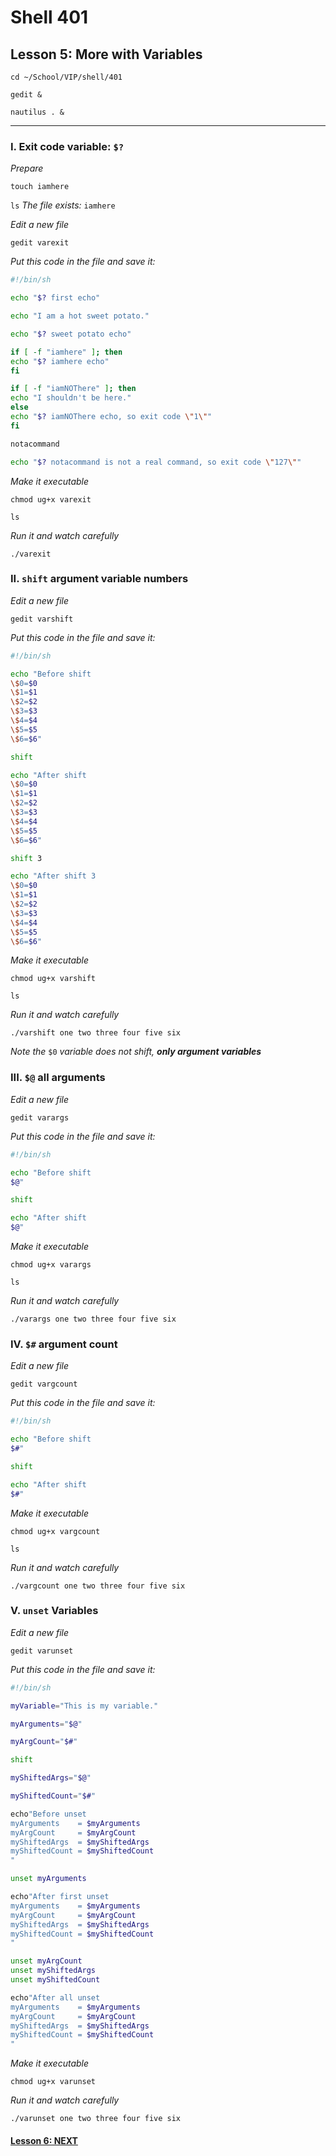 # Shell 401
## Lesson 5: More with Variables

`cd ~/School/VIP/shell/401`

`gedit &`

`nautilus . &`

___

### I. Exit code variable: `$?`

*Prepare*

`touch iamhere`

`ls` *The file exists:* `iamhere`

*Edit a new file*

`gedit varexit`

*Put this code in the file and save it:*

```sh
#!/bin/sh

echo "$? first echo"

echo "I am a hot sweet potato."

echo "$? sweet potato echo"

if [ -f "iamhere" ]; then
echo "$? iamhere echo"
fi

if [ -f "iamNOThere" ]; then
echo "I shouldn't be here."
else
echo "$? iamNOThere echo, so exit code \"1\""
fi

notacommand

echo "$? notacommand is not a real command, so exit code \"127\""
```

*Make it executable*

`chmod ug+x varexit`

`ls`

*Run it and watch carefully*

`./varexit`

### II. `shift` argument variable numbers

*Edit a new file*

`gedit varshift`

*Put this code in the file and save it:*

```sh
#!/bin/sh

echo "Before shift
\$0=$0
\$1=$1
\$2=$2
\$3=$3
\$4=$4
\$5=$5
\$6=$6"

shift

echo "After shift
\$0=$0
\$1=$1
\$2=$2
\$3=$3
\$4=$4
\$5=$5
\$6=$6"

shift 3

echo "After shift 3
\$0=$0
\$1=$1
\$2=$2
\$3=$3
\$4=$4
\$5=$5
\$6=$6"
```

*Make it executable*

`chmod ug+x varshift`

`ls`

*Run it and watch carefully*

`./varshift one two three four five six`

*Note the* `$0` *variable does not shift,* ***only argument variables***

### III. `$@` all arguments

*Edit a new file*

`gedit varargs`

*Put this code in the file and save it:*

```sh
#!/bin/sh

echo "Before shift
$@"

shift

echo "After shift
$@"
```

*Make it executable*

`chmod ug+x varargs`

`ls`

*Run it and watch carefully*

`./varargs one two three four five six`

### IV. `$#` argument count

*Edit a new file*

`gedit vargcount`

*Put this code in the file and save it:*

```sh
#!/bin/sh

echo "Before shift
$#"

shift

echo "After shift
$#"
```

*Make it executable*

`chmod ug+x vargcount`

`ls`

*Run it and watch carefully*

`./vargcount one two three four five six`

### V. `unset` Variables

*Edit a new file*

`gedit varunset`

*Put this code in the file and save it:*

```sh
#!/bin/sh

myVariable="This is my variable."

myArguments="$@"

myArgCount="$#"

shift

myShiftedArgs="$@"

myShiftedCount="$#"

echo"Before unset
myArguments    = $myArguments
myArgCount     = $myArgCount
myShiftedArgs  = $myShiftedArgs
myShiftedCount = $myShiftedCount
"

unset myArguments

echo"After first unset
myArguments    = $myArguments
myArgCount     = $myArgCount
myShiftedArgs  = $myShiftedArgs
myShiftedCount = $myShiftedCount
"

unset myArgCount
unset myShiftedArgs
unset myShiftedCount

echo"After all unset
myArguments    = $myArguments
myArgCount     = $myArgCount
myShiftedArgs  = $myShiftedArgs
myShiftedCount = $myShiftedCount
"
```

*Make it executable*

`chmod ug+x varunset`

*Run it and watch carefully*

`./varunset one two three four five six`

#### [Lesson 6: NEXT](https://github.com/inkVerb/vip/blob/master/401-shell/Lesson-06.md)

